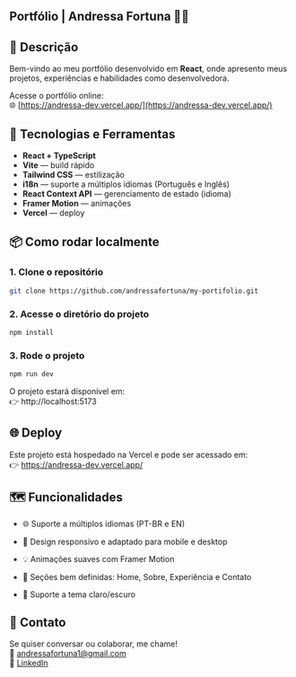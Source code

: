 ## Portfólio | Andressa Fortuna 👩‍💻

## 📌 Descrição

Bem-vindo ao meu portfólio desenvolvido em **React**, onde apresento meus projetos, experiências e habilidades como desenvolvedora.

Acesse o portfólio online:  
🌐 [https://andressa-dev.vercel.app/](https://andressa-dev.vercel.app/)

## 🚀 Tecnologias e Ferramentas

- **React + TypeScript**
- **Vite** — build rápido
- **Tailwind CSS** — estilização
- **i18n** — suporte a múltiplos idiomas (Português e Inglês)
- **React Context API** — gerenciamento de estado (idioma)
- **Framer Motion** — animações
- **Vercel** — deploy

## 📦 Como rodar localmente
### 1. Clone o repositório

```bash 
git clone https://github.com/andressafortuna/my-portifolio.git
```

### 2. Acesse o diretório do projeto

```bash 
npm install
```

### 3. Rode o projeto

```bash 
npm run dev
```
O projeto estará disponível em:  
👉 http://localhost:5173

## 🌐 Deploy

Este projeto está hospedado na Vercel e pode ser acessado em:  
👉 https://andressa-dev.vercel.app/

## 🗺️ Funcionalidades

 - 🌐 Suporte a múltiplos idiomas (PT-BR e EN)

 - 🎨 Design responsivo e adaptado para mobile e desktop

 - 💡 Animações suaves com Framer Motion

 - 📄 Seções bem definidas: Home, Sobre, Experiência e Contato

 - 🌙 Suporte a tema claro/escuro 

## 🤝 Contato
Se quiser conversar ou colaborar, me chame!  
📧 andressafortuna1@gmail.com  
💼 [LinkedIn](https://www.linkedin.com/in/andressafortuna/)